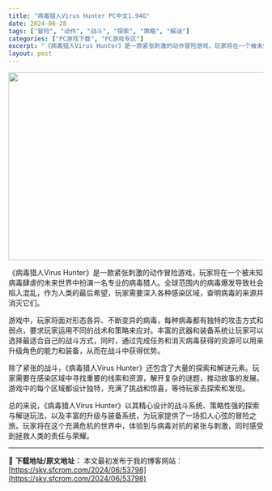 ```yaml
---
title: "病毒猎人Virus Hunter PC中文1.94G"
date: 2024-06-28
tags: ["冒险", "动作", "战斗", "探索", "策略", "解谜"]
categories: ["PC游戏下载", "PC游戏专区"]
excerpt: "《病毒猎人Virus Hunter》是一款紧张刺激的动作冒险游戏，玩家将在一个被未知病毒肆虐的未来世界中扮演一名专业的病毒猎人。全球范围内的病毒爆发导致社会陷入混乱，作为人类的最后希望，玩家需要深入各种感染区域，查明病毒的来源并消灭它们。 游戏中，玩家将面对形态各异、不断变异的病毒，每种病毒都有独特&hellip;"
layout: post
---
```


<img class="size-full wp-image-53799 aligncenter" src="https://sky.sfcrom.com/wp-content/uploads/2024/06/2024062723590946.webp" alt="" width="660" height="370" />

《病毒猎人Virus Hunter》是一款紧张刺激的动作冒险游戏，玩家将在一个被未知病毒肆虐的未来世界中扮演一名专业的病毒猎人。全球范围内的病毒爆发导致社会陷入混乱，作为人类的最后希望，玩家需要深入各种感染区域，查明病毒的来源并消灭它们。

游戏中，玩家将面对形态各异、不断变异的病毒，每种病毒都有独特的攻击方式和弱点，要求玩家运用不同的战术和策略来应对。丰富的武器和装备系统让玩家可以选择最适合自己的战斗方式，同时，通过完成任务和消灭病毒获得的资源可以用来升级角色的能力和装备，从而在战斗中获得优势。

除了紧张的战斗，《病毒猎人Virus Hunter》还包含了大量的探索和解谜元素。玩家需要在感染区域中寻找重要的线索和资源，解开复杂的谜题，推动故事的发展。游戏中的每个区域都设计独特，充满了挑战和惊喜，等待玩家去探索和发现。

总的来说，《病毒猎人Virus Hunter》以其精心设计的战斗系统、策略性强的探索与解谜玩法，以及丰富的升级与装备系统，为玩家提供了一场扣人心弦的冒险之旅。玩家将在这个充满危机的世界中，体验到与病毒对抗的紧张与刺激，同时感受到拯救人类的责任与荣耀。

---
📖 **下载地址/原文地址：** 本文最初发布于我的博客网站：[https://sky.sfcrom.com/2024/06/53798](https://sky.sfcrom.com/2024/06/53798)
